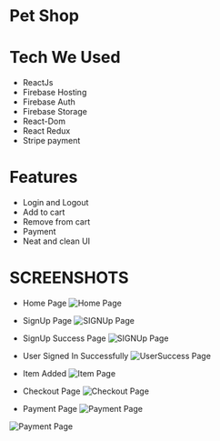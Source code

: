 # Pet Shop

# Tech We Used
- ReactJs
- Firebase Hosting
- Firebase Auth
- Firebase Storage
- React-Dom
- React Redux
- Stripe payment

# Features
- Login and Logout
- Add to cart
- Remove from cart
- Payment
- Neat and clean UI

# SCREENSHOTS
- Home Page
![Home Page](./screenshot/home.png)

- SignUp Page
![SIGNUp Page](./screenshot/signup.png)

- SignUp Success Page
![SIGNUp Page](./screenshot/signupsuccess.png)

- User Signed In Successfully
![UserSuccess Page](./screenshot/usersignedin.png)

- Item Added
![Item Page](./screenshot/itemadded.png)

- Checkout Page
![Checkout Page](./screenshot/checkout.png)

- Payment Page
![Payment Page](./screenshot/payment.png)

![Payment Page](./screenshot/paymentcard.png)  
